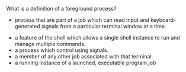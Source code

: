 What is a definition of a foreground process?
+ process that are part of a job which can read input and keyboard-generated signals from a particular terminal window at a time.
* a feature of the shell which allows a single shell instance to run and manage multiple commands.
* a process which control using signals.
* a member of any other job associated with that terminal.
* a running instance of a launched, executable program.job
